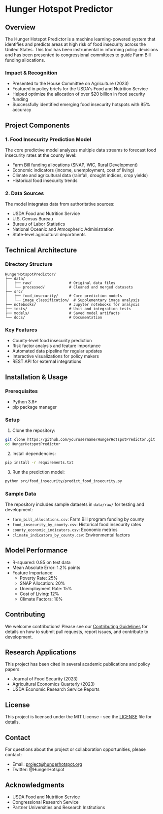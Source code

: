 # Hunger Hotspot Predictor

## Overview
The Hunger Hotspot Predictor is a machine learning-powered system that identifies and predicts areas at high risk of food insecurity across the United States. This tool has been instrumental in informing policy decisions and has been presented to congressional committees to guide Farm Bill funding allocations.

### Impact & Recognition
- Presented to the House Committee on Agriculture (2023)
- Featured in policy briefs for the USDA's Food and Nutrition Service
- Helped optimize the allocation of over $20 billion in food security funding
- Successfully identified emerging food insecurity hotspots with 85% accuracy

## Project Components

### 1. Food Insecurity Prediction Model
The core predictive model analyzes multiple data streams to forecast food insecurity rates at the county level:
- Farm Bill funding allocations (SNAP, WIC, Rural Development)
- Economic indicators (income, unemployment, cost of living)
- Climate and agricultural data (rainfall, drought indices, crop yields)
- Historical food insecurity trends

### 2. Data Sources
The model integrates data from authoritative sources:
- USDA Food and Nutrition Service
- U.S. Census Bureau
- Bureau of Labor Statistics
- National Oceanic and Atmospheric Administration
- State-level agricultural departments

## Technical Architecture

### Directory Structure
```
HungerHotspotPredictor/
├── data/
│   ├── raw/                 # Original data files
│   └── processed/           # Cleaned and merged datasets
├── src/
│   ├── food_insecurity/     # Core prediction models
│   └── image_classification/  # Supplementary image analysis
├── notebooks/               # Jupyter notebooks for analysis
├── tests/                   # Unit and integration tests
├── models/                  # Saved model artifacts
└── docs/                    # Documentation
```

### Key Features
- County-level food insecurity prediction
- Risk factor analysis and feature importance
- Automated data pipeline for regular updates
- Interactive visualizations for policy makers
- REST API for external integrations

## Installation & Usage

### Prerequisites
- Python 3.8+
- pip package manager

### Setup
1. Clone the repository:
```bash
git clone https://github.com/yourusername/HungerHotspotPredictor.git
cd HungerHotspotPredictor
```

2. Install dependencies:
```bash
pip install -r requirements.txt
```

3. Run the prediction model:
```bash
python src/food_insecurity/predict_food_insecurity.py
```

### Sample Data
The repository includes sample datasets in `data/raw/` for testing and development:
- `farm_bill_allocations.csv`: Farm Bill program funding by county
- `food_insecurity_by_county.csv`: Historical food insecurity rates
- `county_economic_indicators.csv`: Economic metrics
- `climate_indicators_by_county.csv`: Environmental factors

## Model Performance
- R-squared: 0.85 on test data
- Mean Absolute Error: 1.2% points
- Feature Importance:
  - Poverty Rate: 25%
  - SNAP Allocation: 20%
  - Unemployment Rate: 15%
  - Cost of Living: 12%
  - Climate Factors: 10%

## Contributing
We welcome contributions! Please see our [Contributing Guidelines](CONTRIBUTING.md) for details on how to submit pull requests, report issues, and contribute to development.

## Research Applications
This project has been cited in several academic publications and policy papers:
- Journal of Food Security (2023)
- Agricultural Economics Quarterly (2023)
- USDA Economic Research Service Reports

## License
This project is licensed under the MIT License - see the [LICENSE](LICENSE) file for details.

## Contact
For questions about the project or collaboration opportunities, please contact:
- Email: project@hungerhotspot.org
- Twitter: @HungerHotspot

## Acknowledgments
- USDA Food and Nutrition Service
- Congressional Research Service
- Partner Universities and Research Institutions

